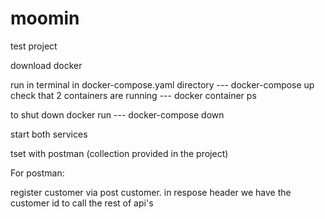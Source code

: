 # moomin
test project

download docker 


run in terminal in docker-compose.yaml directory
 --- docker-compose up
 check that 2 containers are running 
 --- docker container ps

to shut down docker run 
 --- docker-compose down
 
 
start both services

tset with postman (collection provided in the project)

For postman:

register customer via post customer. in respose header we have the customer id to call the rest of api's
 

